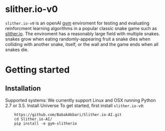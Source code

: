 # slither.io-v0

`slither.io-v0` is an openAI [gym](https://gym.openai.com/) enviroment for testing and evaluating reinforcment learning algorithms in a popular classic snake game such as [slither.io](http://slither.io/). The enviroment has a reasonably large field with multiple snakes. snakes grow when eating randomly-appearing fruit a snake dies when colliding with another snake, itself, or the wall and the game ends when all snakes die.   

Getting started
===============

Installation
------------

Supported systems:
We currently support Linux and OSX running Python 2.7 or 3.5.
Install Universe
To get started, first install ``slither.io-v0``:
~~~~~~~~~~~~~~~~~
    https://github.com/BabakAkbari/Slither.io-AI.git
    cd Slither.io-AI/
    pip install -e gym-slitherio				
~~~~~~~~~~~~~~~~~~
